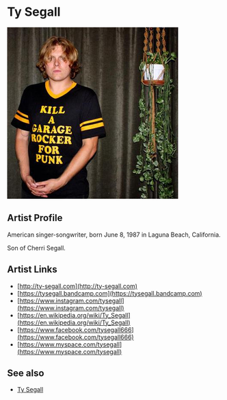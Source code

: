 # Ty Segall

![](../../assets/artists/Ty_Segall.png)

## Artist Profile

American singer-songwriter, born June 8, 1987 in Laguna Beach, California. 

Son of Cherri Segall. 

## Artist Links

- [http://ty-segall.com](http://ty-segall.com)
- [https://tysegall.bandcamp.com](https://tysegall.bandcamp.com)
- [https://www.instagram.com/tysegall](https://www.instagram.com/tysegall)
- [https://en.wikipedia.org/wiki/Ty_Segall](https://en.wikipedia.org/wiki/Ty_Segall)
- [https://www.facebook.com/tysegall666](https://www.facebook.com/tysegall666)
- [https://www.myspace.com/tysegall](https://www.myspace.com/tysegall)


## See also

- [Ty Segall](Ty_Segall.md)
